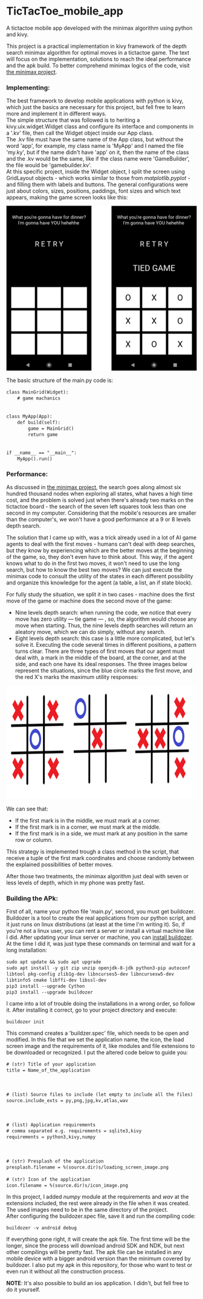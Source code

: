 # TicTacToe_mobile_app
A tictactoe mobile app developed with the minimax algorithm using python and kivy.

This project is a practical implementation in kivy framework of the depth search minimax algorithm for optimal moves in a tictactoe game. The text will focus on the implementation, solutions to reach the ideal performance and the apk build. To better comprehend minimax logics of the code, visit [the minimax project](https://github.com/RodrigoMarquesP/TicTacToe_minimax_depth_search).


### Implementing:
The best framework to develop mobile applications with python is kivy, which just the basics are necessary for this project, but fell free to learn more and implement it in different ways.  
The simple structure that was followed is to heriting a kivy.uix.widget.Widget class and configure its interface and components in a '.kv' file, then call the Widget object inside our App class.  
The .kv file must have the same name of the App class, but without the word 'app', for example, my class name is 'MyApp' and I named the file 'my.ky', but if the name didn't have 'app' on it, then the name of the class and the .kv would be the same, like if the class name were 'GameBuilder', the file would be 'gamebuilder.kv'.  
At this specific project, inside the Widget object, I split the screen using GridLayout objects - which works similar to those from *matplotlib.pyplot* - and filling them with labels and buttons. The general configurations were just about colors, sizes, positions, paddings, font sizes and which text appears, making the game screen looks like this:
  

<p align="center">
  <img src="images/game_screen.jpg" width="700">
</p>

  
The basic structure of the main.py code is:

````
class MainGrid(Widget):
    # game machanics


class MyApp(App):
    def build(self):
        game = MainGrid()
        return game


if __name__ == "__main__":
    MyApp().run()
````


### Performance:

As discussed in [the minimax project](https://github.com/RodrigoMarquesP/TicTacToe_minimax_depth_search), the search goes along almost six hundred thousand nodes when exploring all states, what haves a high time cost, and the problem is solved just when there's already two marks on the tictactoe board - the search of the seven left squares took less than one second in my computer. Considering that the mobile's resources are smaller than the computer's, we won't have a good performance at a 9 or 8 levels depth search. 

The solution that I came up with, was a trick already used in a lot of AI game agents to deal with the first moves - humans can't deal with deep searches, but they know by experiencing which are the better moves at the beginning of the game, so, they don't even have to think about. This way, if the agent knows what to do in the first two moves, it won't need to use the long search, but how to know the best two moves? We can just execute the minimax code to consult the utility of the states in each different possibility and organize this knowledge for the agent (a table, a list, an if state block).

For fully study the situation, we split it in two cases - machine does the first move of the game or machine does the second move of the game:  
* Nine levels depth search: when running the code, we notice that every move has zero utility — tie game — , so, the algorithm would choose any move when starting. Thus, the nine levels depth searches will return an aleatory move, which we can do simply, without any search.
* Eight levels depth search: this case is a little more complicated, but let's solve it. Executing the code several times in different positions, a pattern turns clear. There are three types of first moves that our agent must deal with, a mark in the middle of the board, at the corner, and at the side, and each one have its ideal responses. The three images below represent the situations, since the blue circle marks the first move, and the red X's marks the maximum utility responses:


<p align="center">
  <img src="images/better_second_moves.png" height="300">
</p>

We can see that:
* If the first mark is in the middle, we must mark at a corner.
* If the first mark is in a corner, we must mark at the middle.
* If the first mark is in a side, we must mark at any position in the same row or column.

This strategy is implemented trough a class method in the script, that receive a tuple of the first mark coordinates and choose randomly between the explained possibilities of better moves.  

After those two treatments, the minimax algorithm just deal with seven or less levels of depth, which in my phone was pretty fast.

### Building the APk:

First of all, name your python file 'main.py', second, you must get buildozer. Buildozer is a tool to create the real applications from our python script, and it just runs on linux distributions (at least at the time I'm writing it). So, if you're not a linux user, you can rent a server or install a virtual machine like I did. After updating your linux server or machine, you can [install buildozer]((https://buildozer.readthedocs.io/en/latest/installation.html#targeting-android)). At the time I did it, was just type these commands on terminal and wait for a long installation:

````
sudo apt update && sudo apt upgrade
sudo apt install -y git zip unzip openjdk-8-jdk python3-pip autoconf libtool pkg-config zlib1g-dev libncurses5-dev libncursesw5-dev libtinfo5 cmake libffi-dev libssl-dev
pip3 install --upgrade Cython
pip3 install --upgrade buildozer
````

I came into a lot of trouble doing the installations in a wrong order, so follow it. After installing it correct, go to your project directory and execute:

````
buildozer init
````

This command creates a 'buildzer.spec' file, which needs to be open and modified. In this file that we set the application name, the icon, the load screen image and the requirements of it, like modules and file extensions to be downloaded or recognized. I put the altered code below to guide you:


````
# (str) Title of your application
title = Name_of_the_application



# (list) Source files to include (let empty to include all the files)
source.include_exts = py,png,jpg,kv,atlas,wav



# (list) Application requirements
# comma separated e.g. requirements = sqlite3,kivy
requirements = python3,kivy,numpy



# (str) Presplash of the application
presplash.filename = %(source.dir)s/loading_screen_image.png

# (str) Icon of the application
icon.filename = %(source.dir)s/icon_image.png
````

In this project, I added *numpy* module at the requirements and *wav* at the extensions included, the rest were already in the file when it was created. The used images need to be in the same directory of the project.  
After configuring the buildozer.spec file, save it and run the compiling code:

````
buildozer -v android debug
````

If everything gone right, it will create the apk file. The first time will be the longer, since the process will download android SDK and NDK, but next other compilings will be pretty fast. The apk file can be installed in any mobile device with a bigger android version than the minimum covered by buildozer. I also put my apk in this repository, for those who want to test or even run it without all the construction process.

**NOTE**: It's also possible to build an ios application. I didn't, but fell free to do it yourself.



